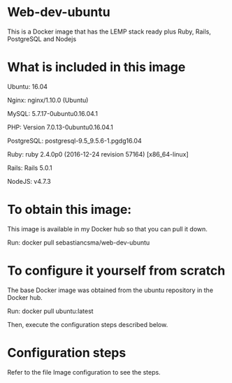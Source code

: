 # Web-dev-ubuntu
This is a Docker image that has the LEMP stack ready plus Ruby, Rails, PostgreSQL and Nodejs

# What is included in this image
Ubuntu: 16.04

Nginx: nginx/1.10.0 (Ubuntu)

MySQL: 5.7.17-0ubuntu0.16.04.1

PHP: Version 7.0.13-0ubuntu0.16.04.1

PostgreSQL: postgresql-9.5_9.5.6-1.pgdg16.04

Ruby: ruby 2.4.0p0 (2016-12-24 revision 57164) [x86_64-linux]

Rails: Rails 5.0.1

NodeJS: v4.7.3

# To obtain this image:
This image is available in my Docker hub so that you can pull it down.

Run: docker pull sebastiancsma/web-dev-ubuntu

# To configure it yourself from scratch
The base Docker image was obtained from the ubuntu repository in the Docker hub.

Run: docker pull ubuntu:latest

Then, execute the configuration steps described below.

# Configuration steps
Refer to the file Image configuration to see the steps.
